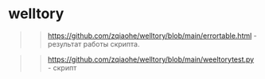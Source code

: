 # welltory

>> https://github.com/zqiaohe/welltory/blob/main/errortable.html - результат работы скрипта.

>> https://github.com/zqiaohe/welltory/blob/main/weeltorytest.py - скрипт

